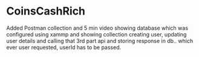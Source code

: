 # CoinsCashRich
 
Added Postman collection 
and 5 min video showing database which was configured using xammp and showing collection 
creating user, updating user details and calling that 3rd part api and storing response in db.. which ever user requested, userId has to be passed.
